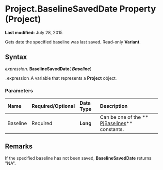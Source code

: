 
# Project.BaselineSavedDate Property (Project)

 **Last modified:** July 28, 2015

Gets date the specified baseline was last saved. Read-only  **Variant**.

## Syntax

 _expression_. **BaselineSavedDate**( **_Baseline_**)

 _expression_A variable that represents a  **Project** object.


### Parameters



|**Name**|**Required/Optional**|**Data Type**|**Description**|
|:-----|:-----|:-----|:-----|
|Baseline|Required| **Long**|Can be one of the  ** [PjBaselines](0d359447-5fd9-1378-2593-f410672dc858.md)** constants.|

## Remarks

If the specified baseline has not been saved,  **BaselineSavedDate** returns "NA".

